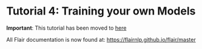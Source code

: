 # Tutorial 4: Training your own Models

**Important**: This tutorial has been moved to [here](https://flairnlp.github.io/flair/master/tutorial/tutorial-training/index.html)

All Flair documentation is now found at: https://flairnlp.github.io/flair/master
